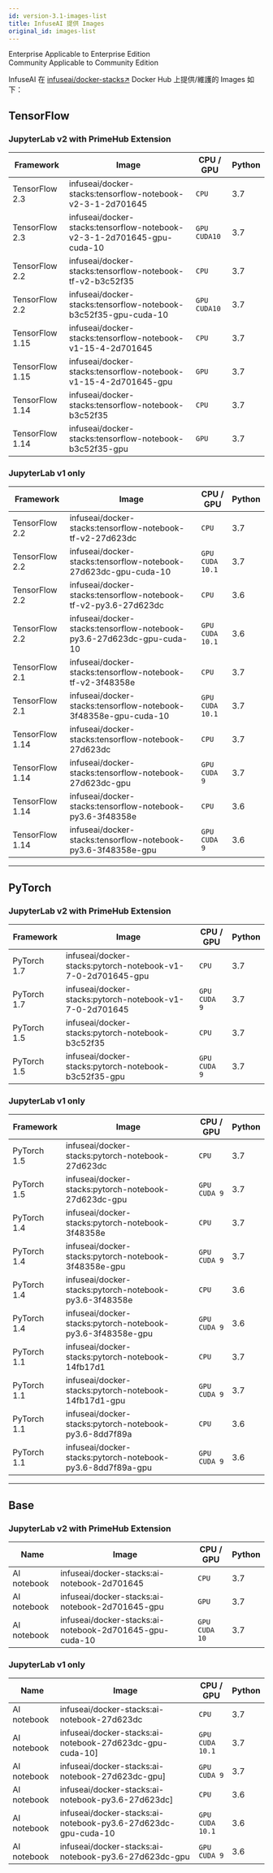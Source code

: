 ```yaml
---
id: version-3.1-images-list
title: InfuseAI 提供 Images
original_id: images-list
---
```

<div class="label-sect">
  <div class="ee-only tooltip">Enterprise
    <span class="tooltiptext">Applicable to Enterprise Edition</span>
  </div>
  <div class="ce-only tooltip">Community
    <span class="tooltiptext">Applicable to Community Edition</span>
  </div>
</div>

InfuseAI 在 [infuseai/docker-stacks↗](https://hub.docker.com/r/infuseai/docker-stacks/tags) Docker Hub 上提供/維護的 Images 如下：  

## TensorFlow

### JupyterLab v2 with PrimeHub Extension

|Framework|Image|CPU / GPU|Python|
|-        |-     |-     |-    |
|TensorFlow 2.3|infuseai/docker-stacks:tensorflow-notebook-v2-3-1-2d701645|`CPU`|3.7|
|TensorFlow 2.3|infuseai/docker-stacks:tensorflow-notebook-v2-3-1-2d701645-gpu-cuda-10|`GPU` `CUDA10`|3.7|
|TensorFlow 2.2|infuseai/docker-stacks:tensorflow-notebook-tf-v2-b3c52f35|`CPU`|3.7|
|TensorFlow 2.2|infuseai/docker-stacks:tensorflow-notebook-b3c52f35-gpu-cuda-10|`GPU` `CUDA10`|3.7|
|TensorFlow 1.15|infuseai/docker-stacks:tensorflow-notebook-v1-15-4-2d701645|`CPU`|3.7|
|TensorFlow 1.15|infuseai/docker-stacks:tensorflow-notebook-v1-15-4-2d701645-gpu|`GPU`|3.7|
|TensorFlow 1.14|infuseai/docker-stacks:tensorflow-notebook-b3c52f35|`CPU`|3.7|
|TensorFlow 1.14|infuseai/docker-stacks:tensorflow-notebook-b3c52f35-gpu|`GPU`|3.7|

### JupyterLab v1 only

|Framework|Image|CPU / GPU|Python|
|-        |-     |-     |-    |
|TensorFlow 2.2|infuseai/docker-stacks:tensorflow-notebook-tf-v2-27d623dc|`CPU`|3.7|
|TensorFlow 2.2|infuseai/docker-stacks:tensorflow-notebook-27d623dc-gpu-cuda-10|`GPU`<br/>`CUDA 10.1`|3.7|
|TensorFlow 2.2|infuseai/docker-stacks:tensorflow-notebook-tf-v2-py3.6-27d623dc|`CPU`|3.6|
|TensorFlow 2.2|infuseai/docker-stacks:tensorflow-notebook-py3.6-27d623dc-gpu-cuda-10|`GPU`<br>`CUDA 10.1`|3.6|
|TensorFlow 2.1|infuseai/docker-stacks:tensorflow-notebook-tf-v2-3f48358e|`CPU`|3.7|
|TensorFlow 2.1|infuseai/docker-stacks:tensorflow-notebook-3f48358e-gpu-cuda-10|`GPU`<br/>`CUDA 10.1`|3.7|
|TensorFlow 1.14|infuseai/docker-stacks:tensorflow-notebook-27d623dc|`CPU`|3.7|
|TensorFlow 1.14|infuseai/docker-stacks:tensorflow-notebook-27d623dc-gpu|`GPU`<br>`CUDA 9`|3.7|
|TensorFlow 1.14|infuseai/docker-stacks:tensorflow-notebook-py3.6-3f48358e|`CPU`|3.6|
|TensorFlow 1.14|infuseai/docker-stacks:tensorflow-notebook-py3.6-3f48358e-gpu|`GPU`<br>`CUDA 9`|3.6|

---

## PyTorch

### JupyterLab v2 with PrimeHub Extension

|Framework|Image|CPU / GPU|Python|
|-   |-    |-        |-     |
|PyTorch 1.7|infuseai/docker-stacks:pytorch-notebook-v1-7-0-2d701645-gpu|`CPU`|3.7|
|PyTorch 1.7|infuseai/docker-stacks:pytorch-notebook-v1-7-0-2d701645|`GPU` `CUDA 9`|3.7|
|PyTorch 1.5|infuseai/docker-stacks:pytorch-notebook-b3c52f35|`CPU`|3.7|
|PyTorch 1.5|infuseai/docker-stacks:pytorch-notebook-b3c52f35-gpu|`GPU` `CUDA 9`|3.7|

### JupyterLab v1 only

|Framework|Image|CPU / GPU|Python|
|-        |-     |-      |-    |
|PyTorch 1.5|infuseai/docker-stacks:pytorch-notebook-27d623dc|`CPU`|3.7|
|PyTorch 1.5|infuseai/docker-stacks:pytorch-notebook-27d623dc-gpu|`GPU`<br/>`CUDA 9`|3.7|
|PyTorch 1.4|infuseai/docker-stacks:pytorch-notebook-3f48358e|`CPU`|3.7|
|PyTorch 1.4|infuseai/docker-stacks:pytorch-notebook-3f48358e-gpu|`GPU`<br>`CUDA 9`|3.7|
|PyTorch 1.4|infuseai/docker-stacks:pytorch-notebook-py3.6-3f48358e|`CPU`|3.6|
|PyTorch 1.4|infuseai/docker-stacks:pytorch-notebook-py3.6-3f48358e-gpu|`GPU`<br>`CUDA 9`|3.6|
|PyTorch 1.1|infuseai/docker-stacks:pytorch-notebook-14fb17d1|`CPU`|3.7|
|PyTorch 1.1|infuseai/docker-stacks:pytorch-notebook-14fb17d1-gpu|`GPU`<br>`CUDA 9`|3.7|
|PyTorch 1.1|infuseai/docker-stacks:pytorch-notebook-py3.6-8dd7f89a|`CPU`|3.6|
|PyTorch 1.1|infuseai/docker-stacks:pytorch-notebook-py3.6-8dd7f89a-gpu|`GPU`<br>`CUDA 9`|3.6|

---

## Base

### JupyterLab v2 with PrimeHub Extension

|Name|Image|CPU / GPU|Python|
|-   |-    |-        |-     |
|AI notebook|infuseai/docker-stacks:ai-notebook-2d701645|`CPU`|3.7|
|AI notebook|infuseai/docker-stacks:ai-notebook-2d701645-gpu|`GPU`|3.7|
|AI notebook|infuseai/docker-stacks:ai-notebook-2d701645-gpu-cuda-10|`GPU`<br>`CUDA 10`|3.7|

### JupyterLab v1 only

|Name|Image|CPU / GPU|Python|
|-   |-     |-      |-    |
|AI notebook|infuseai/docker-stacks:ai-notebook-27d623dc|`CPU`|3.7|
|AI notebook|infuseai/docker-stacks:ai-notebook-27d623dc-gpu-cuda-10]|`GPU`<br>`CUDA 10.1`|3.7|
|AI notebook|infuseai/docker-stacks:ai-notebook-27d623dc-gpu]|`GPU`<br>`CUDA 9`|3.7|
|AI notebook|infuseai/docker-stacks:ai-notebook-py3.6-27d623dc]|`CPU`|3.6|
|AI notebook|infuseai/docker-stacks:ai-notebook-py3.6-27d623dc-gpu-cuda-10|`GPU`<br>`CUDA 10.1`|3.6|
|AI notebook|infuseai/docker-stacks:ai-notebook-py3.6-27d623dc-gpu|`GPU`<br>`CUDA 9`|3.6|
